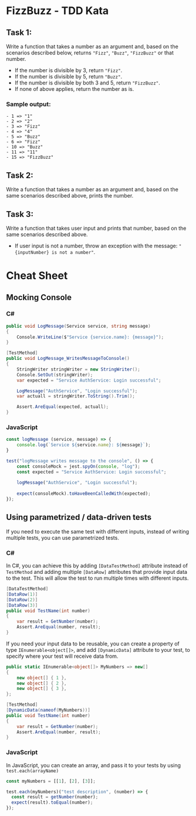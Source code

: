 # FizzBuzz - TDD Kata

## Task 1:
Write a function that takes a number as an argument and, based on the scenarios described below, returns `"Fizz"`, `"Buzz"`, `"FizzBuzz"` or that number.

   - If the number is divisible by 3, return `"Fizz"`.
   - If the number is divisible by 5, return `"Buzz"`.
   - If the number is divisible by both 3 and 5, return `"FizzBuzz"`.
   - If none of above applies, return the number as is.

### Sample output:
```console
- 1 => "1"
- 2 => "2"
- 3 => "Fizz"
- 4 => "4"
- 5 => "Buzz"
- 6 => "Fizz"
- 10 => "Buzz"
- 11 => "11"
- 15 => "FizzBuzz"
```

## Task 2: 
Write a function that takes a number as an argument and, based on the same scenarios described above, prints the number.

## Task 3: 
Write a function that takes user input and prints that number, based on the same scenarios described above.
   - If user input is not a number, throw an exception with the message: `"{inputNumber} is not a number"`.

# Cheat Sheet

## Mocking Console

### C#

```csharp
public void LogMessage(Service service, string message)
{
    Console.WriteLine($"Service {service.name}: {message}");
}
```

```csharp
[TestMethod]
public void LogMessage_WritesMessageToConsole()
{
    StringWriter stringWriter = new StringWriter();
    Console.SetOut(stringWriter);
    var expected = "Service AuthService: Login successful";

    LogMessage("AuthService", "Login successful");
    var actuall = stringWriter.ToString().Trim();

    Assert.AreEqual(expected, actuall);
}
```

### JavaScript

```js
const logMessage (service, message) => {
    console.log(`Service ${service.name}: ${message}`);
}
```

```js
test("logMessage writes message to the console", () => {
    const consoleMock = jest.spyOn(console, "log");
    const expected = "Service AuthService: Login successful";
    
    logMessage("AuthService", "Login successful");
    
    expect(consoleMock).toHaveBeenCalledWith(expected);
});
```


## Using parametrized / data-driven tests

If you need to execute the same test with different inputs, instead of writing multiple tests, you can use parametrized tests.

### C#
In C#, you can achieve this by adding `[DataTestMethod]` attribute instead of `TestMethod` and adding multiple `[DataRow]` attributes that provide input data to the test. This will allow the test to run multiple times with different inputs.

```csharp
[DataTestMethod]
[DataRow(1)]
[DataRow(2)]
[DataRow(3)]
public void TestName(int number)
{
    var result = GetNumber(number);
    Assert.AreEqual(number, result);
}
```

If you need your input data to be reusable, you can create a property of type `IEnumerable<object[]>`, and add `[DynamicData]` attribute to your test, to specify where your test will receive data from.

```csharp
public static IEnumerable<object[]> MyNumbers => new[]
{
    new object[] { 1 },
    new object[] { 2 },
    new object[] { 3 },
};

[TestMethod]
[DynamicData(nameof(MyNumbers))]
public void TestName(int number)
{
    var result = GetNumber(number);
    Assert.AreEqual(number, result);
}
```

### JavaScript

In JavaScript, you can create an array, and pass it to your tests by using `test.each(arrayName)`

```js
const myNumbers = [[1], [2], [3]];

test.each(myNumbers)("test description", (number) => {
  const result = getNumber(number);
  expect(result).toEqual(number);
});
```

